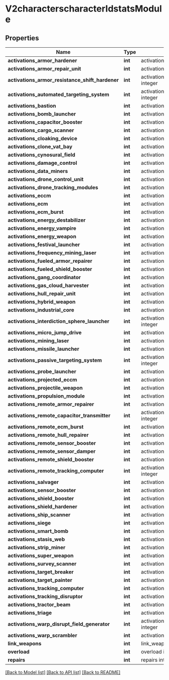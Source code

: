 # V2characterscharacterIdstatsModule

## Properties
Name | Type | Description | Notes
------------ | ------------- | ------------- | -------------
**activations_armor_hardener** | **int** | activations_armor_hardener integer | [optional] 
**activations_armor_repair_unit** | **int** | activations_armor_repair_unit integer | [optional] 
**activations_armor_resistance_shift_hardener** | **int** | activations_armor_resistance_shift_hardener integer | [optional] 
**activations_automated_targeting_system** | **int** | activations_automated_targeting_system integer | [optional] 
**activations_bastion** | **int** | activations_bastion integer | [optional] 
**activations_bomb_launcher** | **int** | activations_bomb_launcher integer | [optional] 
**activations_capacitor_booster** | **int** | activations_capacitor_booster integer | [optional] 
**activations_cargo_scanner** | **int** | activations_cargo_scanner integer | [optional] 
**activations_cloaking_device** | **int** | activations_cloaking_device integer | [optional] 
**activations_clone_vat_bay** | **int** | activations_clone_vat_bay integer | [optional] 
**activations_cynosural_field** | **int** | activations_cynosural_field integer | [optional] 
**activations_damage_control** | **int** | activations_damage_control integer | [optional] 
**activations_data_miners** | **int** | activations_data_miners integer | [optional] 
**activations_drone_control_unit** | **int** | activations_drone_control_unit integer | [optional] 
**activations_drone_tracking_modules** | **int** | activations_drone_tracking_modules integer | [optional] 
**activations_eccm** | **int** | activations_eccm integer | [optional] 
**activations_ecm** | **int** | activations_ecm integer | [optional] 
**activations_ecm_burst** | **int** | activations_ecm_burst integer | [optional] 
**activations_energy_destabilizer** | **int** | activations_energy_destabilizer integer | [optional] 
**activations_energy_vampire** | **int** | activations_energy_vampire integer | [optional] 
**activations_energy_weapon** | **int** | activations_energy_weapon integer | [optional] 
**activations_festival_launcher** | **int** | activations_festival_launcher integer | [optional] 
**activations_frequency_mining_laser** | **int** | activations_frequency_mining_laser integer | [optional] 
**activations_fueled_armor_repairer** | **int** | activations_fueled_armor_repairer integer | [optional] 
**activations_fueled_shield_booster** | **int** | activations_fueled_shield_booster integer | [optional] 
**activations_gang_coordinator** | **int** | activations_gang_coordinator integer | [optional] 
**activations_gas_cloud_harvester** | **int** | activations_gas_cloud_harvester integer | [optional] 
**activations_hull_repair_unit** | **int** | activations_hull_repair_unit integer | [optional] 
**activations_hybrid_weapon** | **int** | activations_hybrid_weapon integer | [optional] 
**activations_industrial_core** | **int** | activations_industrial_core integer | [optional] 
**activations_interdiction_sphere_launcher** | **int** | activations_interdiction_sphere_launcher integer | [optional] 
**activations_micro_jump_drive** | **int** | activations_micro_jump_drive integer | [optional] 
**activations_mining_laser** | **int** | activations_mining_laser integer | [optional] 
**activations_missile_launcher** | **int** | activations_missile_launcher integer | [optional] 
**activations_passive_targeting_system** | **int** | activations_passive_targeting_system integer | [optional] 
**activations_probe_launcher** | **int** | activations_probe_launcher integer | [optional] 
**activations_projected_eccm** | **int** | activations_projected_eccm integer | [optional] 
**activations_projectile_weapon** | **int** | activations_projectile_weapon integer | [optional] 
**activations_propulsion_module** | **int** | activations_propulsion_module integer | [optional] 
**activations_remote_armor_repairer** | **int** | activations_remote_armor_repairer integer | [optional] 
**activations_remote_capacitor_transmitter** | **int** | activations_remote_capacitor_transmitter integer | [optional] 
**activations_remote_ecm_burst** | **int** | activations_remote_ecm_burst integer | [optional] 
**activations_remote_hull_repairer** | **int** | activations_remote_hull_repairer integer | [optional] 
**activations_remote_sensor_booster** | **int** | activations_remote_sensor_booster integer | [optional] 
**activations_remote_sensor_damper** | **int** | activations_remote_sensor_damper integer | [optional] 
**activations_remote_shield_booster** | **int** | activations_remote_shield_booster integer | [optional] 
**activations_remote_tracking_computer** | **int** | activations_remote_tracking_computer integer | [optional] 
**activations_salvager** | **int** | activations_salvager integer | [optional] 
**activations_sensor_booster** | **int** | activations_sensor_booster integer | [optional] 
**activations_shield_booster** | **int** | activations_shield_booster integer | [optional] 
**activations_shield_hardener** | **int** | activations_shield_hardener integer | [optional] 
**activations_ship_scanner** | **int** | activations_ship_scanner integer | [optional] 
**activations_siege** | **int** | activations_siege integer | [optional] 
**activations_smart_bomb** | **int** | activations_smart_bomb integer | [optional] 
**activations_stasis_web** | **int** | activations_stasis_web integer | [optional] 
**activations_strip_miner** | **int** | activations_strip_miner integer | [optional] 
**activations_super_weapon** | **int** | activations_super_weapon integer | [optional] 
**activations_survey_scanner** | **int** | activations_survey_scanner integer | [optional] 
**activations_target_breaker** | **int** | activations_target_breaker integer | [optional] 
**activations_target_painter** | **int** | activations_target_painter integer | [optional] 
**activations_tracking_computer** | **int** | activations_tracking_computer integer | [optional] 
**activations_tracking_disruptor** | **int** | activations_tracking_disruptor integer | [optional] 
**activations_tractor_beam** | **int** | activations_tractor_beam integer | [optional] 
**activations_triage** | **int** | activations_triage integer | [optional] 
**activations_warp_disrupt_field_generator** | **int** | activations_warp_disrupt_field_generator integer | [optional] 
**activations_warp_scrambler** | **int** | activations_warp_scrambler integer | [optional] 
**link_weapons** | **int** | link_weapons integer | [optional] 
**overload** | **int** | overload integer | [optional] 
**repairs** | **int** | repairs integer | [optional] 

[[Back to Model list]](../README.md#documentation-for-models) [[Back to API list]](../README.md#documentation-for-api-endpoints) [[Back to README]](../README.md)


